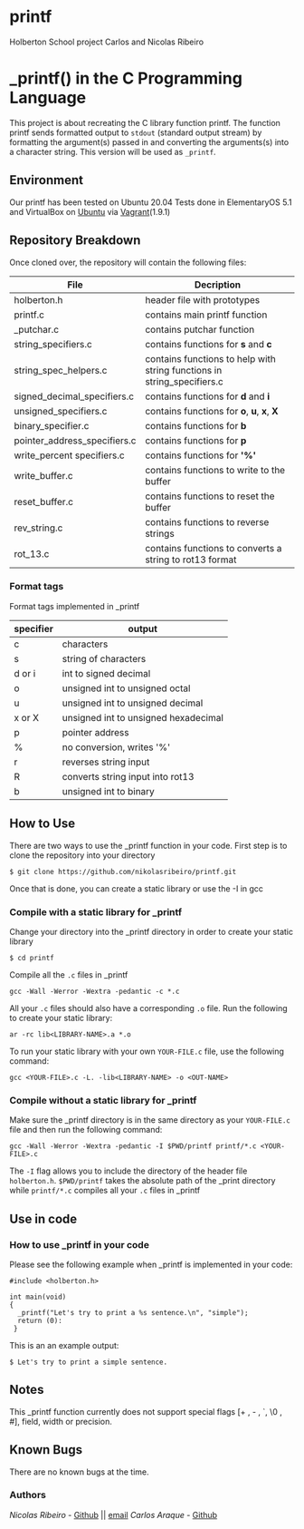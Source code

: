 # printf
Holberton School project
Carlos and Nicolas Ribeiro

# _printf() in the C Programming Language
This project is about recreating the C library function printf. The function printf sends formatted output to `stdout` (standard output stream) by formatting the argument(s) passed in and converting the arguments(s) into a character string. This version will be used as `_printf`.

## Environment
Our printf has been tested on Ubuntu 20.04
Tests done in ElementaryOS 5.1 and  VirtualBox on [Ubuntu](https://atlas.hashicorp.com/ubuntu/boxes/trusty64) via [Vagrant](https://www.vagrantup.com/)(1.9.1)

## Repository Breakdown
Once cloned over, the repository will contain the following files:

|   **File**    |  **Decription**                       |
|---------------|---------------------------------------|
| holberton.h   | header file with prototypes           |
| printf.c      | contains main printf function         |
| _putchar.c     | contains putchar function             |
| string_specifiers.c | contains functions for **s** and **c** |
| string_spec_helpers.c     | contains functions to help with string functions in string_specifiers.c|
| signed_decimal_specifiers.c | contains functions for **d** and **i** |
| unsigned_specifiers.c | contains functions for **o**, **u**, **x**, **X** |
| binary_specifier.c     | contains functions for **b**|
| pointer_address_specifiers.c | contains functions for **p** |
| write_percent specifiers.c | contains functions for **'%'** |
| write_buffer.c     | contains functions to write to the buffer |
| reset_buffer.c     | contains functions to reset the buffer |
| rev_string.c     | contains functions to reverse strings |
| rot_13.c     | contains functions to converts a string to rot13 format |

### Format tags
Format tags implemented in _printf

| **specifier** | **output**                            |
|---------------|---------------------------------------|
| c             | characters                            |
| s             | string of characters                  |
| d or i        | int to signed decimal                 |
| o             | unsigned int to unsigned octal        |
| u             | unsigned int to unsigned decimal      |
| x or X        | unsigned int to unsigned hexadecimal  |
| p             | pointer address                       |
| %             | no conversion, writes '%'             |
| r             | reverses string input                 |
| R             | converts string input into rot13      |
| b             | unsigned int to binary                |

## How to Use
There are two ways to use the _printf function in your code.
First step is to clone the repository into your directory
```
$ git clone https://github.com/nikolasribeiro/printf.git
```
Once that is done, you can create a static library or use the -I in gcc

### Compile with a static library for _printf
Change your directory into the _printf directory in order to create your static library
```
$ cd printf
```
Compile all the `.c` files in _printf
```
gcc -Wall -Werror -Wextra -pedantic -c *.c
```
All your `.c` files should also have a corresponding `.o` file. Run the following to create your static library:
```
ar -rc lib<LIBRARY-NAME>.a *.o
```
To run your static library with your own `YOUR-FILE.c` file, use the following command:
```
gcc <YOUR-FILE>.c -L. -lib<LIBRARY-NAME> -o <OUT-NAME>
```
### Compile without a static library for _printf
Make sure the _printf directory is in the same directory as your `YOUR-FILE.c` file and then run the following command:
```
gcc -Wall -Werror -Wextra -pedantic -I $PWD/printf printf/*.c <YOUR-FILE>.c
```
The `-I` flag allows you to include the directory of the header file `holberton.h`. `$PWD/printf` takes the absolute path of the _print directory while `printf/*.c` compiles all your `.c` files in _printf

## Use in code
### How to use _printf in your code
Please see the following example when _printf is implemented in your code:

```
#include <holberton.h>

int main(void)
{
  _printf("Let's try to print a %s sentence.\n", "simple");
  return (0):
 }
```
This is an an example output:
```
$ Let's try to print a simple sentence.
```
## Notes
This _printf function currently does not support special flags [+ , - , `, \0 , #], field, width or precision.

## Known Bugs
There are no known bugs at the time.

### Authors
*Nicolas Ribeiro* - [Github](https://github.com/nikolasribeiro) || [email](nikolas.sebastian.ribeiro@gmail.com) 
*Carlos Araque* - [Github](https://github.com/carlosaraque22)

